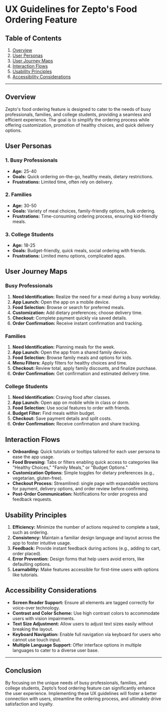 # UX Guidelines for Zepto's Food Ordering Feature

## Table of Contents
1. [Overview](#overview)
2. [User Personas](#user-personas)
3. [User Journey Maps](#user-journey-maps)
4. [Interaction Flows](#interaction-flows)
5. [Usability Principles](#usability-principles)
6. [Accessibility Considerations](#accessibility-considerations)

---

## Overview
Zepto's food ordering feature is designed to cater to the needs of busy professionals, families, and college students, providing a seamless and efficient experience. The goal is to simplify the ordering process while offering customization, promotion of healthy choices, and quick delivery options.

## User Personas
### 1. Busy Professionals
- **Age:** 25-40
- **Goals:** Quick ordering on-the-go, healthy meals, dietary restrictions.
- **Frustrations:** Limited time, often rely on delivery.

### 2. Families
- **Age:** 30-50
- **Goals:** Variety of meal choices, family-friendly options, bulk ordering.
- **Frustrations:** Time-consuming ordering process, ensuring kid-friendly meals.

### 3. College Students
- **Age:** 18-25
- **Goals:** Budget-friendly, quick meals, social ordering with friends.
- **Frustrations:** Limited menu options, complicated apps.

## User Journey Maps
### Busy Professionals
1. **Need Identification:** Realize the need for a meal during a busy workday.
2. **App Launch:** Open the app on a mobile device.
3. **Food Selection:** Browse or search for preferred meals.
4. **Customization:** Add dietary preferences; choose delivery time.
5. **Checkout:** Complete payment quickly via saved details.
6. **Order Confirmation:** Receive instant confirmation and tracking.

### Families
1. **Need Identification:** Planning meals for the week.
2. **App Launch:** Open the app from a shared family device.
3. **Food Selection:** Browse family meals and options for kids.
4. **Menu Filters:** Apply filters for healthy choices and time.
5. **Checkout:** Review total, apply family discounts, and finalize purchase.
6. **Order Confirmation:** Get confirmation and estimated delivery time.

### College Students
1. **Need Identification:** Craving food after classes.
2. **App Launch:** Open app on mobile while in class or dorm.
3. **Food Selection:** Use social features to order with friends.
4. **Budget Filter:** Find meals within budget.
5. **Checkout:** Save payment details and split costs.
6. **Order Confirmation:** Receive confirmation and share tracking.

## Interaction Flows
- **Onboarding:** Quick tutorials or tooltips tailored for each user persona to ease the app usage.
- **Food Browsing:** Tabs or filters enabling quick access to categories like "Healthy Choices," "Family Meals," or "Budget Options."
- **Customization Options:** Simple toggles for dietary preferences (e.g., vegetarian, gluten-free).
- **Checkout Process:** Streamlined: single page with expandable sections for payment, delivery options, and order review before confirming.
- **Post-Order Communication:** Notifications for order progress and feedback requests.

## Usability Principles
1. **Efficiency:** Minimize the number of actions required to complete a task, such as ordering.
2. **Consistency:** Maintain a familiar design language and layout across the app to foster intuitive usage.
3. **Feedback:** Provide instant feedback during actions (e.g., adding to cart, order placed).
4. **Error Prevention:** Design forms that help users avoid errors, like defaulting options.
5. **Learnability:** Make features accessible for first-time users with options like tutorials.

## Accessibility Considerations
- **Screen Reader Support:** Ensure all elements are tagged correctly for voice-over technology.
- **Contrast and Color Scheme:** Use high contrast colors to accommodate users with vision impairments.
- **Text Size Adjustment:** Allow users to adjust text sizes easily without breaking the layout.
- **Keyboard Navigation:** Enable full navigation via keyboard for users who cannot use touch input.
- **Multiple Language Support:** Offer interface options in multiple languages to cater to a diverse user base.

---

## Conclusion
By focusing on the unique needs of busy professionals, families, and college students, Zepto’s food ordering feature can significantly enhance the user experience. Implementing these UX guidelines will foster a better connection with users, streamline the ordering process, and ultimately drive satisfaction and loyalty.